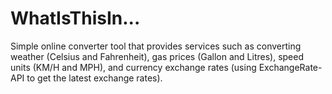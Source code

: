 # WhatIsThisIn...

Simple online converter tool that provides services such as converting weather (Celsius and Fahrenheit), gas prices (Gallon and Litres), speed units (KM/H and MPH), and currency exchange rates (using ExchangeRate-API to get the latest exchange rates). 
